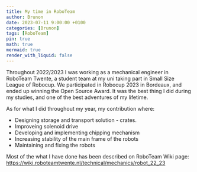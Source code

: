 ```yaml
---
title: My time in RoboTeam
author: Brunon
date: 2023-07-11 9:00:00 +0100
categories: [Brunon]
tags: [RoboTeam]
pin: true
math: true
mermaid: true
render_with_liquid: false
---
```


Throughout 2022/2023 I was working as a mechanical engineer in RoboTeam Twente, a student team at my uni taking part in Small Size League of Robocup.
We participated in Robocup 2023 in Bordeaux, and ended up winning the Open Source Award.
It was the best thing I did during my studies, and one of the best adventures of my lifetime. 



As for what I did throughout my year, my contribution where:
- Designing storage and transport solution - crates.
- Improveing solenoid drive
- Developing and implementing chipping mechanism 
- Increasing stability of the main frame of the robots
- Maintaining and fixing the robots

Most of the what I have done has been described on RoboTeam Wiki page: <https://wiki.roboteamtwente.nl/technical/mechanics/robot_22_23>